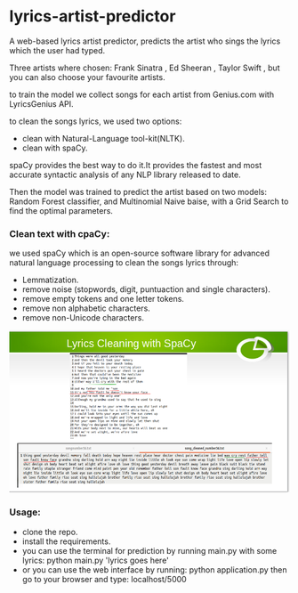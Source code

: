 # lyrics-artist-predictor

A web-based lyrics artist predictor, predicts the artist who sings the lyrics which the user had typed.

Three artists where chosen: Frank Sinatra , Ed Sheeran , Taylor Swift , but you can also choose your favourite artists.

to train the model we collect songs for each artist from Genius.com with LyricsGenius API.

to clean the songs lyrics, we used two options:
- clean with Natural-Language tool-kit(NLTK).
- clean with spaCy.

spaCy provides the best way to do it.It provides the fastest and most accurate syntactic analysis of any NLP library released to date.

Then the model was trained to predict the artist based on two models: Random Forest classifier, and Multinomial Naive baise, with a Grid Search to find the optimal parameters.

### Clean text with cpaCy:
we used spaCy which is an open-source software library for advanced natural language processing to clean the songs lyrics through:
- Lemmatization.
- remove noise (stopwords, digit, puntuaction and single characters).
- remove empty tokens and one letter tokens.
- remove non alphabetic characters.
- remove non-Unicode characters.
<img src="images/spacy.png">

### Usage:
- clone the repo.
- install the requirements.
- you can use the terminal for prediction by running main.py with some lyrics:
  python main.py 'lyrics goes here'
- or you can use the web interface by running: python application.py then go to your browser and type: localhost/5000






